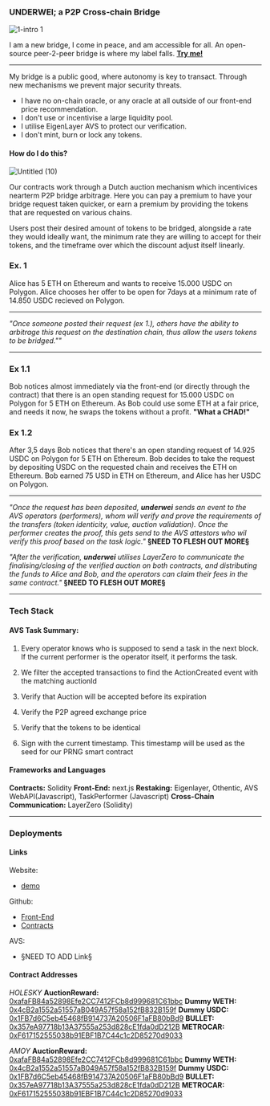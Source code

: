 ###   UNDERWEI; a P2P Cross-chain Bridge 

![1-intro 1](https://hackmd.io/_uploads/BksW72uwC.png)

I am a new bridge, I come in peace, and am accessible for all. An open-source peer-2-peer bridge is where my label falls. **[Try me!](https://under-wei.vercel.app/)**

---

My bridge is a public good, where autonomy is key to transact.
Through new mechanisms we prevent major security threats.

- I have no on-chain oracle, or any oracle at all outside of our front-end price recommendation.
- I don't use or incentivise a large liquidity pool.
- I utilise EigenLayer AVS to protect our verification.
- I don't mint, burn or lock any tokens.






#### How do I do this?

![Untitled (10)](https://hackmd.io/_uploads/Sylyf2_wC.png)



Our contracts work through a Dutch auction mechanism which incentivices nearterm P2P bridge arbitrage. Here you can pay a premium to have your bridge request taken quicker, or earn a premium by providing the tokens that are requested on various chains.  

Users post their desired amount of tokens to be bridged, alongside a rate they would ideally want, the minimum rate they are willing to accept for their tokens, and the timeframe over which the discount adjust itself linearly. 


### Ex. 1
Alice has 5 ETH on Ethereum and wants to receive 15.000 USDC on Polygon. Alice chooses her offer to be open for 7days at a minimum rate of 14.850 USDC recieved on Polygon.


---

*"Once someone posted their request (ex 1.), others have the ability to arbitrage this request on the destination chain, thus allow the users tokens to be bridged.""*

---

### Ex 1.1
Bob notices almost immediately via the front-end (or directly through the contract) that there is an open standing request for 15.000 USDC on Polygon for 5 ETH on Ethereum. As Bob could use some ETH at a fair price, and needs it now, he swaps the tokens without a profit. **"What a CHAD!"**


### Ex 1.2
After 3,5 days Bob notices that there's an open standing request of 14.925 USDC on Polygon for 5 ETH on Ethereum. Bob decides to take the request by depositing USDC on the requested chain and receives the ETH on Ethereum. Bob earned 75 USD in ETH on Ethereum, and Alice has her USDC on Polygon.

---

*"Once the request has been deposited, **underwei** sends an event to the AVS operators (performers), whom will verify and prove the requirements of the transfers (token identicity, value, auction validation). Once the performer creates the proof, this gets send to the AVS attestors who wil verify this proof based on the task logic."*
**§NEED TO FLESH OUT MORE§**

*"After the verification, **underwei** utilises LayerZero to communicate the finalising/closing of the verified auction on both contracts, and distributing the funds to Alice and Bob, and the operators can claim their fees in the same contract."*
**§NEED TO FLESH OUT MORE§**

---


### Tech Stack

#### AVS Task Summary:


1. Every operator knows who is supposed to send a task in the next block. If the current performer is the operator itself, it performs the task. 

2. We filter the accepted transactions to find the ActionCreated event with the matching auctionId

3. Verify that Auction will be accepted before its expiration
        
4. Verify the P2P agreed exchange price

5. Verify that the tokens to be identical

6. Sign with the current timestamp. This timestamp will be used as the seed for our PRNG smart contract


#### Frameworks and Languages

**Contracts:** Solidity
**Front-End:** next.js
**Restaking:** Eigenlayer, Othentic, AVS WebAPI(Javascript),  TaskPerformer (Javascript)
**Cross-Chain Communication:** LayerZero (Solidity)

---




### Deployments

#### Links
Website:
- [demo](https://under-wei.vercel.app/)

Github: 
- [Front-End](https://github.com/Benoitded/UnderWei)
- [Contracts](https://github.com/Tranquil-Flow/shared-security-hackathon-contracts)

AVS:
- §NEED TO ADD Link§


#### Contract Addresses
*HOLESKY*
**AuctionReward:** [0xafaFB84a52898Efe2CC7412FCb8d999681C61bbc](https://holesky.etherscan.io/address/0xafafb84a52898efe2cc7412fcb8d999681c61bbc#code)
**Dummy WETH:** [0x4cB2a1552a51557aB049A57f58a152fB832B159f](https://holesky.etherscan.io/address/0x4cb2a1552a51557ab049a57f58a152fb832b159f#code)
**Dummy USDC:** [0x1FB7d6C5eb45468fB914737A20506F1aFB80bBd9](https://holesky.etherscan.io/address/0x1FB7d6C5eb45468fB914737A20506F1aFB80bBd9#code)
**BULLET:** [0x357eA97718b13A37555a253d828cE1fda0dD212B](https://holesky.etherscan.io/address/0x357eA97718b13A37555a253d828cE1fda0dD212B#code)
**METROCAR:** [0xF617152555038b91EBF1B7C44c1c2D85270d9033](https://holesky.etherscan.io/address/0xF617152555038b91EBF1B7C44c1c2D85270d9033#code)

*AMOY*
**AuctionReward:** [0xafaFB84a52898Efe2CC7412FCb8d999681C61bbc](https://amoy.polygonscan.com/address/0xafafb84a52898efe2cc7412fcb8d999681c61bbc#code)
**Dummy WETH:** [0x4cB2a1552a51557aB049A57f58a152fB832B159f](https://amoy.polygonscan.com/address/0x4cB2a1552a51557aB049A57f58a152fB832B159f#code)
**Dummy USDC:** [0x1FB7d6C5eb45468fB914737A20506F1aFB80bBd9](https://amoy.polygonscan.com/address/0x1FB7d6C5eb45468fB914737A20506F1aFB80bBd9#code)
**BULLET:** [0x357eA97718b13A37555a253d828cE1fda0dD212B](https://amoy.polygonscan.com/address/0x357eA97718b13A37555a253d828cE1fda0dD212B#code)
**METROCAR:** [0xF617152555038b91EBF1B7C44c1c2D85270d9033](https://amoy.polygonscan.com/address/0xF617152555038b91EBF1B7C44c1c2D85270d9033#code)
  
  
  
  